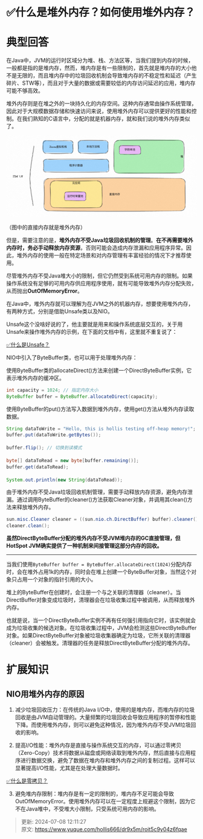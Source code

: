 # ✅什么是堆外内存？如何使用堆外内存？

# 典型回答


在Java中，JVM的运行时区域分为堆、栈、方法区等，当我们提到内存的时候，一般都是指的是堆内存，然而，堆内存是有一些限制的，首先就是堆内存的大小他不是无限的，而且堆内存中的垃圾回收机制会导致堆内存的不稳定性和延迟（产生碎片、STW等），而且对于大量的数据或需要较低的内存访问延迟的应用，堆内存可能不够高效。



堆外内存则是在堆之外的一块持久化的内存空间。这种内存通常由操作系统管理，因此对于大规模数据存储和快速访问来说，使用堆外内存可以提供更好的性能和控制。在我们熟知的C语言中，分配的就是机器内存，就和我们说的堆外内存类似了。



![1704534632184-56f26e1a-df18-4d84-906b-d422478db766.png](./img/NzrN1vBaD29Q5zUD/1704534632184-56f26e1a-df18-4d84-906b-d422478db766-174656.png)

（图中的直接内存就是堆外内存）



但是，需要注意的是，**堆外内存不受Java垃圾回收机制的管理**。**在不再需要堆外内存时，务必手动释放内存资源**，否则可能会造成内存泄漏和应用程序异常。因此，堆外内存的使用一般在特定场景和对内存管理有丰富经验的情况下才推荐使用。



尽管堆外内存不受Java堆大小的限制，但它仍然受到系统可用内存的限制。如果操作系统没有足够的可用内存供应用程序使用，就有可能导致堆外内存分配失败，从而抛出**OutOfMemoryError**。



在Java中，堆外内存就可以理解为在JVM之外的机器内存，想要使用堆外内存，有两种方式，分别是借助Unsafe类以及NIO。



Unsafe这个没啥好说的了，他主要就是用来和操作系统底层交互的，关于用Unsafe来操作堆外内存的示例，在下面的文档中有，这里就不重复说了：



[✅什么是Unsafe？](https://www.yuque.com/hollis666/dr9x5m/prx4n1mxtbk8qffq)



NIO中引入了ByteBuffer类，也可以用于处理堆外内存：



使用ByteBuffer类的allocateDirect()方法来创建一个DirectByteBuffer实例，它表示堆外内存的缓冲区。



```java
int capacity = 1024; // 指定内存大小
ByteBuffer buffer = ByteBuffer.allocateDirect(capacity);
```





使用ByteBuffer的put()方法写入数据到堆外内存，使用get()方法从堆外内存读取数据。



```java
String dataToWrite = "Hello, this is hollis testing off-heap memory!";
buffer.put(dataToWrite.getBytes());

buffer.flip(); // 切换到读模式

byte[] dataToRead = new byte[buffer.remaining()];
buffer.get(dataToRead);

System.out.println(new String(dataToRead));
```



由于堆外内存不受Java垃圾回收机制管理，需要手动释放内存资源，避免内存泄漏。通过调用ByteBuffer的cleaner()方法获取Cleaner对象，并调用其clean()方法来释放堆外内存。



```java
sun.misc.Cleaner cleaner = ((sun.nio.ch.DirectBuffer) buffer).cleaner();
cleaner.clean();
```





**虽然DirectByteBuffer分配的堆外内存不受JVM堆内存的GC直接管理，但HotSpot JVM确实提供了一种机制来间接管理这部分内存的回收。**

****

当我们使用`ByteBuffer buffer = ByteBuffer.allocateDirect(1024)`分配内存时，会在堆外占用1k的内存，同时会在堆上创建一个ByteBuffer对象，当然这个对象只占用一个对象的指针引用的大小。



堆上的ByteBuffer在创建时，会注册一个与之关联的清理器（cleaner）。当DirectBuffer对象变成垃圾时，清理器会在垃圾收集过程中被调用，从而释放堆外内存。



也就是说，当一个DirectByteBuffer实例不再有任何强引用指向它时，该实例就会成为垃圾收集的候选对象。在垃圾收集过程中，JVM会检测这些DirectByteBuffer对象。如果DirectByteBuffer对象被垃圾收集器确定为垃圾，它所关联的清理器（cleaner）会被触发。清理器的任务是释放DirectByteBuffer分配的堆外内存。



# 扩展知识


## NIO用堆外内存的原因


1. 减少垃圾回收压力：在传统的Java I/O中，使用的是堆内存，而堆内存的垃圾回收是由JVM自动管理的。大量频繁的垃圾回收会导致应用程序的暂停和性能下降。而使用堆外内存，则可以避免这种情况，因为堆外内存不受JVM垃圾回收的影响。



2. 提高I/O性能：堆外内存是直接与操作系统交互的内存，可以通过零拷贝（Zero-Copy）技术将数据从磁盘或网络读取到堆外内存，然后直接与应用程序进行数据交换，避免了数据在堆内存和堆外内存之间的复制过程。这样可以显著提高I/O性能，尤其是在处理大量数据时。



[✅什么是零拷贝？](https://www.yuque.com/hollis666/dr9x5m/edxez2ggicn8thzq)



3. 避免堆内存限制：堆内存是有一定的限制的，堆内存不足可能会导致OutOfMemoryError。使用堆外内存可以在一定程度上规避这个限制，因为它不在Java堆中，不受堆大小限制，只受系统可用内存的影响。











> 更新: 2024-07-08 12:11:27  
> 原文: <https://www.yuque.com/hollis666/dr9x5m/roit5c9y04z6fqae>